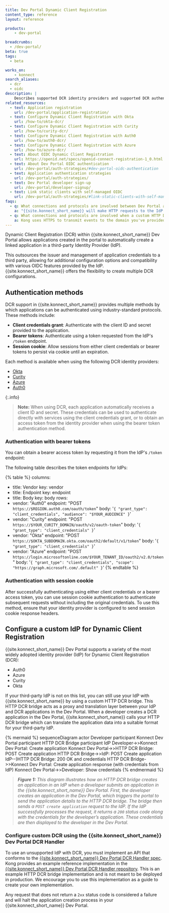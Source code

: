 ```yaml
---
title: Dev Portal Dynamic Client Registration
content_type: reference
layout: reference

products:
    - dev-portal

breadcrumbs: 
  - /dev-portal/
beta: true
tags:
  - beta

works_on:
    - konnect
search_aliases:
  - dcr
  - oidc
description: | 
    Describes supported DCR identity providers and supported DCR authentication methods. 
related_resources:
  - text: Application registration
    url: /dev-portal/application-registration/
  - text: Configure Dynamic Client Registration with Okta
    url: /how-to/okta-dcr/
  - text: Configure Dynamic Client Registration with Curity
    url: /how-to/curity-dcr/
  - text: Configure Dynamic Client Registration with Auth0
    url: /how-to/auth0-dcr/
  - text: Configure Dynamic Client Registration with Azure
    url: /how-to/azure-dcr/
  - text: About OIDC Dynamic Client Registration
    url: https://openid.net/specs/openid-connect-registration-1_0.html
  - text: About Dev Portal OIDC authentication
    url: /dev-portal/auth-strategies/#dev-portal-oidc-authentication
  - text: Application authentication strategies
    url: /dev-portal/auth-strategies/
  - text: Dev Portal developer sign-up
    url: /dev-portal/developer-signup/
  - text: Link static clients with self-managed OIDC
    url: /dev-portal/auth-strategies/#link-static-clients-with-self-managed-oidc
faqs:
  - q: What connections and protocols are involved between Dev Portal and our organization when DCR is enabled?
    a: "{{site.konnect_short_name}} will make HTTP requests to the IdP for DCR. The details of the request are IdP-specific."
  - q: What connections and protocols are involved when a custom HTTP DCR bridge is configured for a custom IdP?
    a: Kong uses HTTPS to transmit events to the domain you've provided and includes a key that can be used on your custom handler implementation to verify the events are from {{site.konnect_short_name}}.
---
```


Dynamic Client Registration (DCR) within {{site.konnect_short_name}} Dev Portal allows applications created in the portal to automatically create a linked application in a third-party Identity Provider (IdP).

This outsources the issuer and management of application credentials to a third party, allowing for additional configuration options and compatibility with various OIDC features provided by the IdP. {{site.konnect_short_name}} offers the flexibility to create multiple DCR configurations.

## Authentication methods

DCR support in {{site.konnect_short_name}} provides multiple methods by which applications can be authenticated using industry-standard protocols. These methods include:

* **Client credentials grant**: Authenticate with the client ID and secret provided to the application.
* **Bearer tokens**: Authenticate using a token requested from the IdP's `/token` endpoint.
* **Session cookie**: Allow sessions from either client credentials or bearer tokens to persist via cookie until an expiration.

Each method is available when using the following DCR identity providers:
* [Okta](/how-to/okta-dcr/)
* [Curity](/how-to/curity-dcr/)
* [Azure](/how-to/azure-ad-dcr/)
* [Auth0](/how-to/auth0-dcr/)

{:.info}
> **Note:** When using DCR, each application automatically receives a client ID and secret. These credentials can be used to authenticate directly with services using the client credentials grant, or to obtain an access token from the identity provider when using the bearer token authentication method.

### Authentication with bearer tokens

You can obtain a bearer access token by requesting it from the IdP's `/token` endpoint:

The following table describes the token endpoints for IdPs:

<!--vale off-->
{% table %}
columns:
  - title: Vendor
    key: vendor
  - title: Endpoint
    key: endpoint
  - title: Body
    key: body
rows:
  - vendor: "Auth0"
    endpoint: "POST `https://$REGION.auth0.com/oauth/token`"
    body: '`{ "grant_type": "client_credentials", "audience": "$YOUR_AUDIENCE" }`'
  - vendor: "Curity"
    endpoint: "POST `https://$YOUR_CURITY_DOMAIN/oauth/v2/oauth-token`"
    body: '`{ "grant_type": "client_credentials" }`'
  - vendor: "Okta"
    endpoint: "POST `https://$OKTA_SUBDOMAIN.okta.com/oauth2/default/v1/token`"
    body: '`{ "grant_type": "client_credentials" }`'
  - vendor: "Azure"
    endpoint: "POST `https://login.microsoftonline.com/$YOUR_TENANT_ID/oauth2/v2.0/token`"
    body: '`{ "grant_type": "client_credentials", "scope": "https://graph.microsoft.com/.default" }`'
{% endtable %}
<!--vale on-->


### Authentication with session cookie

After successfully authenticating using either client credentials or a bearer access token, you can use session cookie authentication to authenticate subsequent requests without including the original credentials. To use this method, ensure that your identity provider is configured to send session cookie response headers.

## Configure a custom IdP for Dynamic Client Registration

{{site.konnect_short_name}} Dev Portal supports a variety of the most widely adopted identity provider (IdP) for Dynamic Client Registration (DCR):

* Auth0
* Azure
* Curity
* Okta

If your third-party IdP is not on this list, you can still use your IdP with {{site.konnect_short_name}} by using a custom HTTP DCR bridge. This HTTP DCR bridge acts as a proxy and translation layer between your IdP and DCR applications in the Dev Portal. When a developer creates a DCR application in the Dev Portal, {{site.konnect_short_name}} calls your HTTP DCR bridge which can translate the application data into a suitable format for your third-party IdP.

{% mermaid %}
sequenceDiagram
    actor Developer
    participant Konnect Dev Portal
    participant HTTP DCR Bridge
    participant IdP
    Developer->>Konnect Dev Portal: Create application
    Konnect Dev Portal->>HTTP DCR Bridge: POST Create application
    HTTP DCR Bridge->>IdP: POST Create application
    IdP--)HTTP DCR Bridge: 200 OK and credentials
    HTTP DCR Bridge->>Konnect Dev Portal: Create application response (with credentials from IdP)
    Konnect Dev Portal->>Developer: Show credentials
{% endmermaid %}

> _**Figure 1:** This diagram illustrates how an HTTP DCR bridge creates an application in an IdP when a developer submits an application in the {{site.konnect_short_name}} Dev Portal. First, the developer creates an application in the Dev Portal, which triggers the portal to send the application details to the HTTP DCR bridge. The bridge then sends a `POST create application` request to the IdP. If the IdP successfully processes the request, it returns a `200` status code along with the credentials for the developer’s application. These credentials are then displayed to the developer in the Dev Portal._

### Configure custom DCR using the {{site.konnect_short_name}} Dev Portal DCR Handler

To use an unsupported IdP with DCR, you must implement an API that conforms to the [{{site.konnect_short_name}} Dev Portal DCR Handler spec](https://github.com/Kong/konnect-portal-dcr-handler/blob/main/openapi/openapi.yaml). Kong provides an example reference implementation in the [{{site.konnect_short_name}} Dev Portal DCR Handler repository](https://github.com/Kong/konnect-portal-dcr-handler). This is an example HTTP DCR bridge implementation and is not meant to be deployed in production. We encourage you to use this implementation as a guide to create your own implementation.

Any request that does not return a `2xx` status code is considered a failure and will halt the application creation process in your {{site.konnect_short_name}} Dev Portal.

